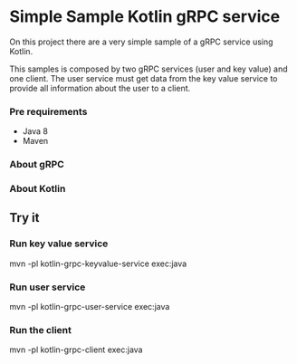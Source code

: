 # Simple Sample Kotlin gRPC service

On this project there are a very simple sample of a gRPC service using Kotlin.

This samples is composed by two gRPC services (user and key value) and one client.
The user service must get data from the key value service to provide all information about the user to a client.

### Pre requirements
* Java 8
* Maven

### About gRPC

### About Kotlin

## Try it

### Run key value service
mvn -pl kotlin-grpc-keyvalue-service exec:java

### Run user service
mvn -pl kotlin-grpc-user-service exec:java

### Run the client
mvn -pl kotlin-grpc-client exec:java